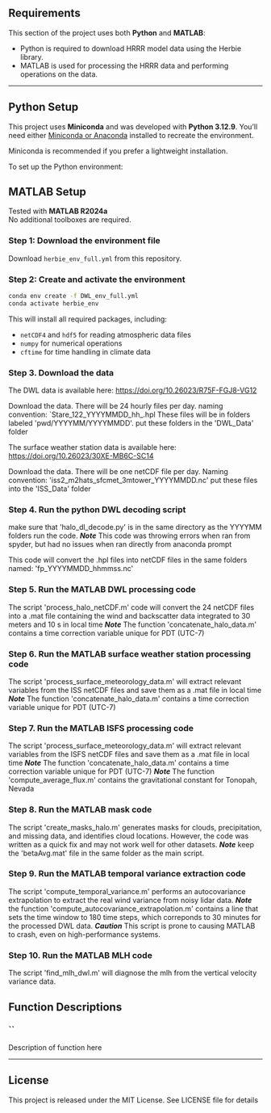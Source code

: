 ## Requirements

This section of the project uses both **Python** and **MATLAB**:

- Python is required to download HRRR model data using the Herbie library.
- MATLAB is used for processing the HRRR data and performing operations on the data.
---

## Python Setup

This project uses **Miniconda** and was developed with **Python 3.12.9**. You’ll need either [Miniconda or Anaconda](https://docs.conda.io/en/latest/miniconda.html#latest-miniconda-installer-links) installed to recreate the environment.

Miniconda is recommended if you prefer a lightweight installation.

To set up the Python environment:

## MATLAB Setup

Tested with **MATLAB R2024a**  
No additional toolboxes are required.

### Step 1: Download the environment file

Download `herbie_env_full.yml` from this repository.

### Step 2: Create and activate the environment

```bash
conda env create -f DWL_env_full.yml
conda activate herbie_env
```

This will install all required packages, including:
- `netCDF4` and `hdf5` for reading atmospheric data files
- `numpy` for numerical operations
- `cftime` for time handling in climate data

### Step 3. Download the data

The DWL data is available here: https://doi.org/10.26023/R75F-FGJ8-VG12

Download the data. There will be 24 hourly files per day. naming convention: `Stare_122_YYYYMMDD_hh_.hpl
These files will be in folders labeled 'pwd/YYYYMM/YYYYMMDD'. put these folders in the 'DWL_Data' folder

The surface weather station data is available here: https://doi.org/10.26023/30XE-MB6C-SC14

Download the data. There will be one netCDF file per day. Naming convention: 'iss2_m2hats_sfcmet_3mtower_YYYYMMDD.nc'
put these files into the 'ISS_Data' folder

### Step 4. Run the python DWL decoding script

make sure that 'halo_dl_decode.py' is in the same directory as the YYYYMM folders run the code.
***Note*** This code was throwing errors when ran from spyder, but had no issues when ran directly from anaconda prompt

This code will convert the .hpl files into netCDF files in the same folders named: 'fp_YYYYMMDD_hhmmss.nc'

### Step 5. Run the MATLAB DWL processing code

The script 'process_halo_netCDF.m' code will convert the 24 netCDF files into a .mat file containing the wind and backscatter data integrated to 30 meters and 10 s in local time
***Note*** The function 'concatenate_halo_data.m' contains a time correction variable unique for PDT (UTC-7)

### Step 6. Run the MATLAB surface weather station processing code

The script 'process_surface_meteorology_data.m' will extract relevant variables from the ISS netCDF files and save them as a .mat file in local time
***Note*** The function 'concatenate_halo_data.m' contains a time correction variable unique for PDT (UTC-7)

### Step 7. Run the MATLAB ISFS processing code

The script 'process_surface_meteorology_data.m' will extract relevant variables from the ISFS netCDF files and save them as a .mat file in local time
***Note*** The function 'concatenate_halo_data.m' contains a time correction variable unique for PDT (UTC-7)
***Note*** The function 'compute_average_flux.m' contains the gravitational constant for Tonopah, Nevada

### Step 8. Run the MATLAB mask code

The script 'create_masks_halo.m' generates masks for clouds, precipitation, and missing data, and identifies cloud locations. However, the code was written as a quick fix and may not work well for other datasets.
***Note*** keep the 'betaAvg.mat' file in the same folder as the main script.

### Step 9. Run the MATLAB temporal variance extraction code

The script 'compute_temporal_variance.m' performs an autocovariance extrapolation to extract the real wind variance from noisy lidar data. 
***Note*** the function 'compute_autocovariance_extrapolation.m' contains a line that sets the time window to 180 time steps, which correponds to 30 minutes for the processed DWL data.
***Caution*** This script is prone to causing MATLAB to crash, even on high-performance systems.

### Step 10. Run the MATLAB MLH code

The script 'find_mlh_dwl.m' will diagnose the mlh from the vertical velocity variance data.

## Function Descriptions

### ``
Description of function here



---

## License

This project is released under the MIT License. See LICENSE file for details
